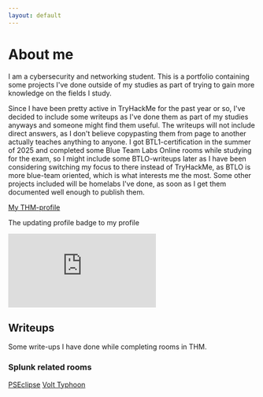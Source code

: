 ```yaml
---
layout: default
---
```

# About me 

I am a cybersecurity and networking student. This is a portfolio containing some projects I've done outside of my studies as part of trying to gain more knowledge on the fields I study. 

Since I have been pretty active in TryHackMe for the past year or so, I've decided to include some writeups as I've done them as part of my studies anyways and someone might find them useful. The writeups will not include direct answers, as I don't believe copypasting them from page to another actually teaches anything to anyone. I got BTL1-certification in the summer of 2025 and completed some Blue Team Labs Online rooms while studying for the exam, so I might include some BTLO-writeups later as I have been considering switching my focus to there instead of TryHackMe, as BTLO is more blue-team oriented, which is what  interests me the most. Some other projects included will be homelabs I've done, as soon as I get them documented well enough to publish them. 

[My THM-profile](https://tryhackme.com/p/Ornaka)

The updating profile badge to my profile 

<iframe src="https://tryhackme.com/api/v2/badges/public-profile?userPublicId=2801425" style='border:none;'></iframe>

## Writeups

Some write-ups I have done while completing rooms in THM.

### Splunk related rooms

[PSEclipse](https://ornaka.github.io/writeups)
[Volt Typhoon](https://ornaka.github.io/volt_typhoon)
